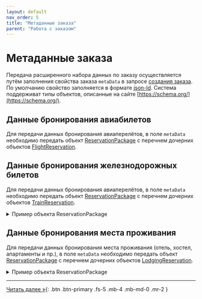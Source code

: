 ```yaml
---
layout: default
nav_order: 5
title: "Метаданные заказа"
parent: "Работа с заказом"
---
```


# Метаданные заказа

Передача расширенного набора данных по заказу осуществляется путём заполнения свойства заказа `metaData`
в запросе [создания заказа](/docs/order/create/). По умолчанию свойство заполняется в формате [json-ld](https://json-ld.org/).
Система поддерживат типы объектов, описанные на сайте [https://schema.org/](https://schema.org/).

## Данные бронирования авиабилетов

Для передачи данных бронирования авиаперелётов, в поле `metaData`
необходимо передать объект [ReservationPackage](https://schema.org/ReservationPackage) с перечнем
дочерних объектов [FlightReservation](https://schema.org/FlightReservation).


## Данные бронирования железнодорожных билетов

Для передачи данных бронирования авиаперелётов, в поле `metaData`
необходимо передать объект [ReservationPackage](https://schema.org/ReservationPackage) с перечнем
дочерних объектов [TrainReservation](https://schema.org/TrainReservation).

<details>
  <summary>Пример объекта ReservationPackage</summary>
<section markdown="1">
``` json
{
  "@type": "ReservationPackage",
  "subReservation": [
  {
    "@type": "TrainReservation",
    "bookingTime": "2021-05-15T12:22:01",
    "reservationId": "123456",
    "reservationStatus": "https://schema.org/ReservationConfirmed",
    "reservationFor": {
      "@type": "TrainTrip",
      "departureStation": {
        "@type": "TrainStation",
        "name": "Moscow Kievskyi"
      },
      "departureTime": "2021-06-04T10:30:00+01:00",
      "arrivalStation": {
        "@type": "TrainStation",
        "name": "St. Petersburg Central"
      },
      "arrivalTime": "2021-06-04T03:10:00+01:00"
    },
    "underName": {
      "@type": "Person",
      "name": "Сергей Иванов"
    },
    "provider": {
      "@type": "Organization",
      "name": "Sapsan"
    },
    "priceCurrency": "RUB",
    "totalPrice": 10564.00	
  }]
}
```
</section>
</details>


## Данные бронирования места проживания

Для передачи данных бронирования места проживания (отель, хостел, апартаменты и пр.), в поле `metaData`
необходимо передать объект [ReservationPackage](https://schema.org/ReservationPackage) с перечнем
дочерних объектов [LodgingReservation](https://schema.org/LodgingReservation).

<details>
  <summary>Пример объекта ReservationPackage</summary>
<section markdown="1">
``` json
{
  "@type": "ReservationPackage",
  "subReservation": [
  {
    "@type": "LodgingReservation",
    "reservationId": "YQVM18",
    "reservationStatus": "https://schema.org/ReservationConfirmed",
    "underName": {
      "@type": "Person",
      "name": "Андрей Макаров"
    },
    "reservationFor": {
      "@type": "LodgingBusiness",
      "name": "Гранд Отель Европа",
      "address": {
        "@type": "PostalAddress",
        "streetAddress": "ул. Михайловская, д. 1/7",
        "addressLocality": "Санкт-Петербург",
        "addressRegion": "Санкт-Петербург",
        "postalCode": "191186",
        "addressCountry": "ru"
      },
      "telephone": "+7 (812) 329-6000"
    },
    "checkinTime": "2021-02-21T16:00:00-08:00",
    "checkoutTime": "2021-02-23T11:00:00-08:00"
  }]
}
```
</section>
</details>

---

[Читать далее &raquo;](/docs/refund){: .btn .btn-primary .fs-5 .mb-4 .mb-md-0 .mr-2 }
